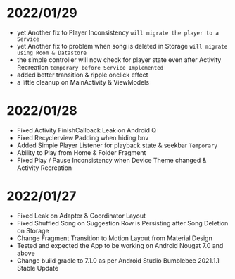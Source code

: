 # 2022/01/29
- yet Another fix to Player Inconsistency `will migrate the player to a Service`
- yet Another fix to problem when song is deleted in Storage `will migrate using Room & Datastore`
- the simple controller will now check for player state even after Activity Recreation `temporary before Service Implemented`
- added better transition & ripple onclick effect
- a little cleanup on MainActivity & ViewModels

# 2022/01/28
- Fixed Activity FinishCallback Leak on Android Q
- Fixed Recyclerview Padding when hiding bnv
- Added Simple Player Listener for playback state & seekbar `Temporary`
- Ability to Play from Home & Folder Fragment
- Fixed Play / Pause Inconsistency when Device Theme changed & Activity Recreation

# 2022/01/27
- Fixed Leak on Adapter & Coordinator Layout
- Fixed Shuffled Song on Suggestion Row is Persisting after Song Deletion on Storage  
- Change Fragment Transition to Motion Layout from Material Design
- Tested and expected the App to be working on Android Nougat 7.0 and above
- Change build gradle to 7.1.0 as per Android Studio Bumblebee 2021.1.1 Stable Update
